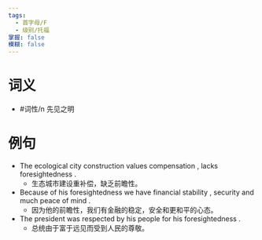 ```yaml
---
tags:
  - 首字母/F
  - 级别/托福
掌握: false
模糊: false
---
```

# 词义
- #词性/n  先见之明
# 例句
- The ecological city construction values compensation , lacks foresightedness .
	- 生态城市建设重补偿，缺乏前瞻性。
- Because of his foresightedness we have financial stability , security and much peace of mind .
	- 因为他的前瞻性，我们有金融的稳定，安全和更和平的心态。
- The president was respected by his people for his foresightedness .
	- 总统由于富于远见而受到人民的尊敬。
